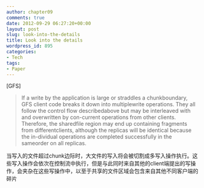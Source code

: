 ```yaml
---
author: chapter09
comments: true
date: 2012-09-29 06:27:20+00:00
layout: post
slug: look-into-the-details
title: Look into the details
wordpress_id: 895
categories:
- Tech
tags:
- Paper
---
```


[GFS]


> If a write by the application is large or straddles a chunkboundary, GFS client code breaks it down into multiplewrite operations. They all follow the control flow describedabove but may be interleaved with and overwritten by con-current operations from other clients. Therefore, the sharedfile region may end up containing fragments from differentclients, although the replicas will be identical because the in-dividual operations are completed successfully in the sameorder on all replicas.


当写入的文件超过chunk边际时，大文件的写入将会被切割成多写入操作执行。这些写入操作会依次在控制流中执行，但是与此同时来自其他的client端提出的写操作，会夹杂在这些写操作中，以至于共享的文件区域会包含来自其他不同客户端的碎片
